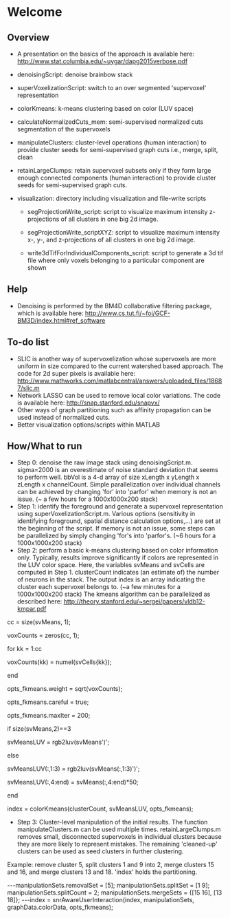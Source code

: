 # Welcome
## Overview
* A presentation on the basics of the approach is available here: http://www.stat.columbia.edu/~uygar/dapg2015verbose.pdf

* denoisingScript: denoise brainbow stack

* superVoxelizationScript: switch to an over segmented 'supervoxel' representation

* colorKmeans: k-means clustering based on color (LUV space)

* calculateNormalizedCuts_mem: semi-supervised normalized cuts segmentation of the supervoxels

* manipulateClusters: cluster-level operations (human interaction) to provide cluster seeds for semi-supervised graph cuts i.e., merge, split, clean

* retainLargeClumps: retain supervoxel subsets only if they form large enough connected components (human interaction) to provide cluster seeds for semi-supervised graph cuts.

* visualization: directory including visualization and file-write scripts

    - segProjectionWrite_script: script to visualize maximum intensity z-projections of all clusters in one big 2d image.

    - segProjectionWrite_scriptXYZ: script to visualize maximum intensity x-, y-, and z-projections of all clusters in one big 2d image.

    - write3dTifForIndividualComponents_script: script to generate a 3d tif file where only voxels belonging to a particular component are shown

## Help
* Denoising is performed by the BM4D collaborative filtering package, which is available here:
http://www.cs.tut.fi/~foi/GCF-BM3D/index.html#ref_software

## To-do list
* SLIC is another way of supervoxelization whose supervoxels are more uniform in size compared to the current watershed based approach.
The code for 2d super pixels is available here: http://www.mathworks.com/matlabcentral/answers/uploaded_files/18687/slic.m
* Network LASSO can be used to remove local color variations. The code is available here:
http://snap.stanford.edu/snapvx/
* Other ways of graph partitioning such as affinity propagation can be used instead of normalized cuts.
* Better visualization options/scripts within MATLAB

## How/What to run
* Step 0: denoise the raw image stack using denoisingScript.m. sigma=2000 is an overestimate of noise standard deviation that seems to perform well.
bbVol is a 4-d array of size xLength x yLength x zLength x channelCount.
Simple parallelization over individual channels can be achieved by changing 'for' into 'parfor' when memory is not an issue. (~ a few hours for a 1000x1000x200 stack)
* Step 1: identify the foreground and generate a supervoxel representation using superVoxelizationScript.m.
Various options (sensitivity in identifying foreground, spatial distance calculation options,...) are set at the beginning of the script.
If memory is not an issue, some steps can be parallelized by simply changing 'for's into 'parfor's. (~6 hours for a 1000x1000x200 stack)
* Step 2: perform a basic k-means clustering based on color information only. Typically, results improve significantly if colors are represented in the LUV color space.
Here, the variables svMeans and svCells are computed in Step 1. clusterCount indicates (an estimate of) the number of neurons in the stack. The output index is an array indicating
the cluster each supervoxel belongs to. (~a few minutes for a 1000x1000x200 stack)
The kmeans algorithm can be parallelized as described here: http://theory.stanford.edu/~sergei/papers/vldb12-kmpar.pdf

cc                                           = size(svMeans, 1);

voxCounts                                    = zeros(cc, 1);

for kk = 1:cc

  voxCounts(kk)                              = numel(svCells{kk});

end

opts_fkmeans.weight                          = sqrt(voxCounts);

opts_fkmeans.careful                         = true;

opts_fkmeans.maxIter                         = 200;

if size(svMeans,2)==3

  svMeansLUV                                 = rgb2luv(svMeans')';

else

  svMeansLUV(:,1:3)                          = rgb2luv(svMeans(:,1:3)')';

  svMeansLUV(:,4:end)                        = svMeans(:,4:end)*50;

end

index                                        = colorKmeans(clusterCount, svMeansLUV, opts_fkmeans);

* Step 3: Cluster-level manipulation of the initial results. The function manipulateClusters.m can be used multiple times. retainLargeClumps.m removes small, disconnected
supervoxels in individual clusters because they are more likely to represent mistakes. The remaining 'cleaned-up' clusters can be used as seed clusters in further clustering.

Example: remove cluster 5, split clusters 1 and 9 into 2, merge clusters 15 and 16, and merge clusters 13 and 18. 'index' holds the partitioning.

---manipulationSets.removalSet = [5]; manipulationSets.splitSet = [1 9]; manipulationSets.splitCount = 2; manipulationSets.mergeSets = {[15 16], [13 18]}; 
---index = snrAwareUserInteraction(index, manipulationSets, graphData.colorData, opts_fkmeans);

